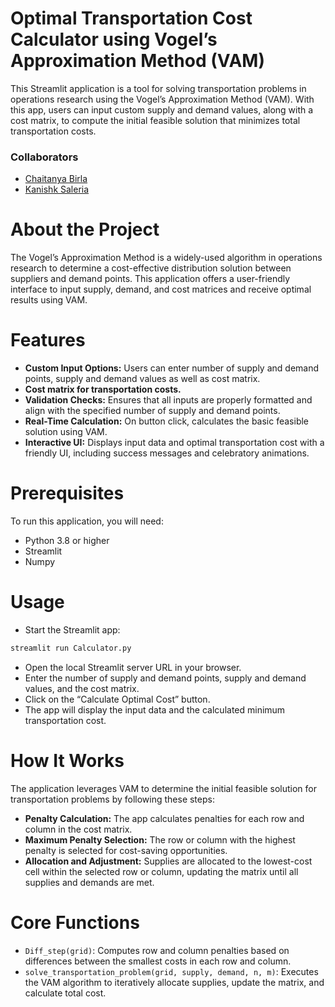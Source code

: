 # Optimal Transportation Cost Calculator using Vogel’s Approximation Method (VAM)
This Streamlit application is a tool for solving transportation problems in operations research using the Vogel’s Approximation Method (VAM). With this app, users can input custom supply and demand values, along with a cost matrix, to compute the initial feasible solution that minimizes total transportation costs.

### Collaborators
* [Chaitanya Birla](https://github.com/chaitanyabirla)
* [Kanishk Saleria](https://github.com/kanishksaleria)

# About the Project
The Vogel’s Approximation Method is a widely-used algorithm in operations research to determine a cost-effective distribution solution between suppliers and demand points. This application offers a user-friendly interface to input supply, demand, and cost matrices and receive optimal results using VAM.

# Features
* **Custom Input Options:** Users can enter number of supply and demand points, supply and demand values as well as cost matrix.
* **Cost matrix for transportation costs.**
* **Validation Checks:** Ensures that all inputs are properly formatted and align with the specified number of supply and demand points.
* **Real-Time Calculation:** On button click, calculates the basic feasible solution using VAM.
* **Interactive UI:** Displays input data and optimal transportation cost with a friendly UI, including success messages and celebratory animations.

# Prerequisites
To run this application, you will need:
* Python 3.8 or higher
* Streamlit
* Numpy

# Usage
* Start the Streamlit app:
```bash
streamlit run Calculator.py
```
* Open the local Streamlit server URL in your browser.
* Enter the number of supply and demand points, supply and demand values, and the cost matrix.
* Click on the “Calculate Optimal Cost” button.
* The app will display the input data and the calculated minimum transportation cost.

# How It Works
The application leverages VAM to determine the initial feasible solution for transportation problems by following these steps:
* **Penalty Calculation:** The app calculates penalties for each row and column in the cost matrix.
* **Maximum Penalty Selection:** The row or column with the highest penalty is selected for cost-saving opportunities.
* **Allocation and Adjustment:** Supplies are allocated to the lowest-cost cell within the selected row or column, updating the matrix until all supplies and demands are met.

# Core Functions
* `Diff_step(grid)`: Computes row and column penalties based on differences between the smallest costs in each row and column.
* `solve_transportation_problem(grid, supply, demand, n, m)`: Executes the VAM algorithm to iteratively allocate supplies, update the matrix, and calculate total cost.
